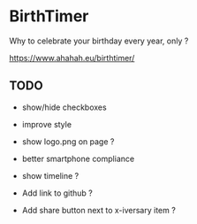 # BirthTimer

Why to celebrate your birthday every year, only ?

https://www.ahahah.eu/birthtimer/

## TODO

- show/hide checkboxes

- improve style
- show logo.png on page ?
- better smartphone compliance
- show timeline ?
- Add link to github ?
- Add share button next to x-iversary item ?

